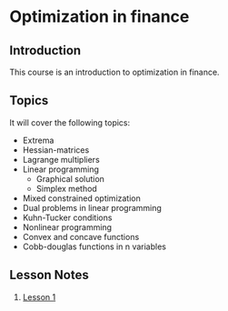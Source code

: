 # Optimization in finance

## Introduction
This course is an introduction to optimization in finance.

## Topics
It will cover the following topics:
* Extrema 
* Hessian-matrices
* Lagrange multipliers
* Linear programming
  * Graphical solution
  * Simplex method
* Mixed constrained optimization
* Dual problems in linear programming
* Kuhn-Tucker conditions
* Nonlinear programming
* Convex and concave functions
* Cobb-douglas functions in n variables

## Lesson Notes
1. [Lesson 1](lesson_notes/Lesson_1.md)
